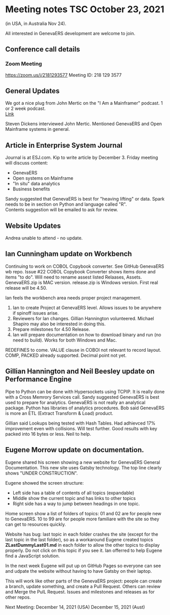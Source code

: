
# Meeting notes TSC October 23, 2021
(in USA, in Australia Nov 24).

All interested in GenevaERS development are welcome to join.

## Conference call details

### Zoom Meeting

https://zoom.us/j/2181293577 Meeting ID: 218 129 3577  

## General Updates 

We got a nice plug from John Mertic on the "I Am a Mainframer" podcast.
1 or 2 week podcast.  
[Link](https://www.openmainframeproject.org/blog/2021/11/23/i-am-a-mainframer-john-mertic)

Steven Dickens interviewed John Mertic.  Mentioned GenevaERS and Open Mainframe systems in general.

## Article in Enterprise System Journal

Journal is at ESJ.com.
Kip to write article by December 3. 
Friday meeting will discuss content:
- GenevaERS
- Open systems on Mainframe
- "In situ" data analytics
- Business benefits

Sandy suggested that GenevaERS is best for "heaving lifting" or data.
Spark needs to be in section on Python and language called "R".  
Contents suggestion will be emailed to ask for review.

## Website Updates

Andrea unable to attend - no update.

## Ian Cunningham update on Workbench

Continuing to work on COBOL Copybook converter.
See GitHub GenevaERS wb repo.
Issue #22 COBOL Copybook Converter shows items done and items "to do".
Will need to rename assest listed Relaases, Assets.
GenevaERS.zip is MAC version.
release.zip is Windows version.
First real release will be 4.50.

Ian feels the workbench area needs proper project management.
1.  Ian to create Project at GenevaERS level.  Allows issues to be anywhere if spinoff issues arise.
2.  Reviewers for Ian changes.  Gillian Hannington volunteered.  Michael Shapiro may also be interested in doing this.
3.  Prepare milestones for 4.50 Release.
4.  Ian will prepare documentation on how to download binary and run (no need to build).  Works for both Windows and Mac.

REDEFINES to come.
VALUE clause in COBOl not relevant to record layout.
COMP, PACKED already supported.
Decimal point not yet.

## Gillian Hannington and Neil Beesley update on Performance Engine

Pipe to Python can be done with Hypersockets using TCPIP.  It is really done with a Cross Memrory Services call. 
Sandy suggested GenevaERS is best used to prepare for analytics.
GenevaERS is not really an analytical package.
Python has libraries of analytics procedures.
Bob said GenevaERS is more an ETL (Extract Transform & Load) product.

Gillian said Lookups being tested with Hash Tables.  Had adhievced 17% improvement even with collisions.  Will test further.
Good results with key packed into 16 bytes or less.  Neil to help.

##  Eugene Morrow update on documentation.

Eugene shared his screen showing a new website for GenevaERS General Documentation.  This new site uses Gatsby technology. The top line clearly shows "UNDER CONSTRUCTION".

Eugene showed the screen structure:
- Left side has a table of contents of all topics (expandable)
- Middle show the current topic and has links to other topics
- Right side has a way to jump between headings in one topic.

Home screen show a list of folders of topics:
01 and 02 are for people new to GenevaERS.
10 to 99 are for people more familiare with the site so they can get to resources quickly.

Website has bug: last topic in each folder crashes the site (except for the last topic in the last folder), so as a workaround Eugene created topics **ZLastDummyLast01.md** in each folder to allow the other topics to display properly.  Do not click on this topic if you see it.  Ian offerred to help Eugene find a JavaScript solution.

In the next week Eugene will put up on GitHub Pages so everyone can see and udpate the website without having to have Gatsby on their laptop.

This will work like other parts of the GenevaERS project: people can create a branch, update something, and create a Pull Request.  Others can review and Merge the PulL Request.  Issues and milestones and releases as for other repos.

Next Meeting: December 14, 2021 (USA) 
              December 15, 2021 (Aust)
